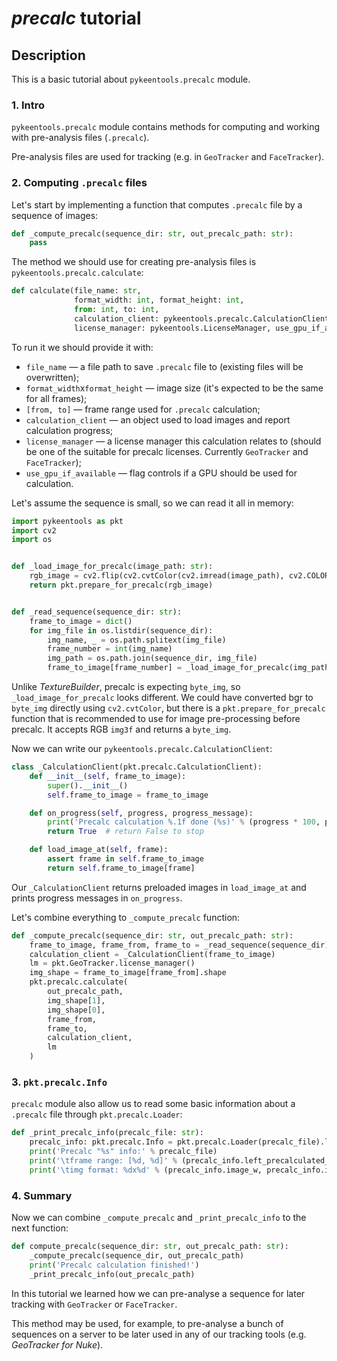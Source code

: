 # *precalc* tutorial

## Description
This is a basic tutorial about `pykeentools.precalc` module.


### 1. Intro
`pykeentools.precalc` module contains methods for computing and working with pre-analysis files (`.precalc`).

Pre-analysis files are used for tracking (e.g. in `GeoTracker` and `FaceTracker`).

### 2. Computing `.precalc` files
Let's start by implementing a function that computes `.precalc` file by a sequence of images:
```python
def _compute_precalc(sequence_dir: str, out_precalc_path: str):
    pass
```


The method we should use for creating pre-analysis files is `pykeentools.precalc.calculate`:
```python
def calculate(file_name: str,
              format_width: int, format_height: int, 
              from: int, to: int, 
              calculation_client: pykeentools.precalc.CalculationClient,
              license_manager: pykeentools.LicenseManager, use_gpu_if_available: bool = True)
```

To run it we should provide it with:
- `file_name` — a file path to save `.precalc` file to (existing files will be overwritten);
- `format_width`x`format_height` — image size (it's expected to be the same for all frames);
- `[from, to]` — frame range used for `.precalc` calculation;
- `calculation_client` — an object used to load images and report calculation progress;
- `license_manager` — a license manager this calculation relates to 
(should be one of the suitable for precalc licenses. Currently `GeoTracker` and `FaceTracker`);
- `use_gpu_if_available` — flag controls if a GPU should be used for calculation.

Let's assume the sequence is small, so we can read it all in memory:
```python
import pykeentools as pkt
import cv2
import os


def _load_image_for_precalc(image_path: str):
    rgb_image = cv2.flip(cv2.cvtColor(cv2.imread(image_path), cv2.COLOR_BGR2RGB), 0) / 255.0
    return pkt.prepare_for_precalc(rgb_image)


def _read_sequence(sequence_dir: str):
    frame_to_image = dict()
    for img_file in os.listdir(sequence_dir):
        img_name, _ = os.path.splitext(img_file)
        frame_number = int(img_name)
        img_path = os.path.join(sequence_dir, img_file)
        frame_to_image[frame_number] = _load_image_for_precalc(img_path)
```
Unlike *TextureBuilder*, precalc is expecting `byte_img`, so `_load_image_for_precalc` looks different.
We could have converted bgr to `byte_img` directly using `cv2.cvtColor`, but there is a 
`pkt.prepare_for_precalc` function that is recommended to use for image pre-processing before precalc.
It accepts RGB `img3f` and returns a `byte_img`.

Now we can write our `pykeentools.precalc.CalculationClient`:
```python
class _CalculationClient(pkt.precalc.CalculationClient):
    def __init__(self, frame_to_image):
        super().__init__()
        self.frame_to_image = frame_to_image

    def on_progress(self, progress, progress_message):
        print('Precalc calculation %.1f done (%s)' % (progress * 100, progress_message))
        return True  # return False to stop

    def load_image_at(self, frame):
        assert frame in self.frame_to_image
        return self.frame_to_image[frame]
```
Our `_CalculationClient` returns preloaded images in `load_image_at` and 
prints progress messages in `on_progress`.

Let's combine everything to `_compute_precalc` function:
```python
def _compute_precalc(sequence_dir: str, out_precalc_path: str):
    frame_to_image, frame_from, frame_to = _read_sequence(sequence_dir)
    calculation_client = _CalculationClient(frame_to_image)
    lm = pkt.GeoTracker.license_manager()
    img_shape = frame_to_image[frame_from].shape
    pkt.precalc.calculate(
        out_precalc_path,
        img_shape[1],
        img_shape[0],
        frame_from,
        frame_to,
        calculation_client,
        lm
    )
```


### 3. `pkt.precalc.Info`
`precalc` module also allow us to read some basic information about a `.precalc` file through 
`pkt.precalc.Loader`:
```python
def _print_precalc_info(precalc_file: str):
    precalc_info: pkt.precalc.Info = pkt.precalc.Loader(precalc_file).load_info()
    print('Precalc "%s" info:' % precalc_file)
    print('\tframe range: [%d, %d]' % (precalc_info.left_precalculated_frame, precalc_info.right_precalculated_frame))
    print('\timg format: %dx%d' % (precalc_info.image_w, precalc_info.image_h))
```

### 4. Summary
Now we can combine `_compute_precalc` and `_print_precalc_info` to the next function:
```python
def compute_precalc(sequence_dir: str, out_precalc_path: str):
    _compute_precalc(sequence_dir, out_precalc_path)
    print('Precalc calculation finished!')
    _print_precalc_info(out_precalc_path)
```

In this tutorial we learned how we can pre-analyse a sequence for later tracking with `GeoTracker` or
`FaceTracker`.

This method may be used, for example, to pre-analyse a bunch of sequences on a server to be later used
in any of our tracking tools (e.g. *GeoTracker for Nuke*).
